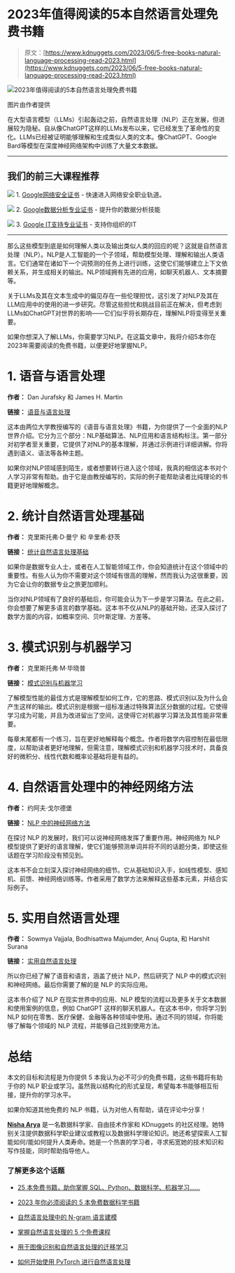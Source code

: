 # 2023年值得阅读的5本自然语言处理免费书籍

> 原文：[https://www.kdnuggets.com/2023/06/5-free-books-natural-language-processing-read-2023.html](https://www.kdnuggets.com/2023/06/5-free-books-natural-language-processing-read-2023.html)

![2023年值得阅读的5本自然语言处理免费书籍](../Images/2d5921845e94a5001569daf62c7930c8.png)

图片由作者提供

在大型语言模型（LLMs）引起轰动之前，自然语言处理（NLP）正在发展，但进展较为隐秘。自从像ChatGPT这样的LLMs发布以来，它已经发生了革命性的变化。LLMs已经被证明能够理解和生成类似人类的文本。像ChatGPT、Google Bard等模型在深度神经网络架构中训练了大量文本数据。

* * *

## 我们的前三大课程推荐

![](../Images/0244c01ba9267c002ef39d4907e0b8fb.png) 1\. [Google网络安全证书](https://www.kdnuggets.com/google-cybersecurity) - 快速进入网络安全职业轨道。

![](../Images/e225c49c3c91745821c8c0368bf04711.png) 2\. [Google数据分析专业证书](https://www.kdnuggets.com/google-data-analytics) - 提升你的数据分析技能

![](../Images/0244c01ba9267c002ef39d4907e0b8fb.png) 3\. [Google IT支持专业证书](https://www.kdnuggets.com/google-itsupport) - 支持你组织的IT

* * *

那么这些模型到底是如何理解人类以及输出类似人类的回应的呢？这就是自然语言处理（NLP）。NLP是人工智能的一个子领域，帮助模型处理、理解和输出人类语言。它们通常在诸如下一个词预测的任务上进行训练，这使它们能够建立上下文依赖关系，并生成相关的输出。NLP领域拥有先进的应用，如聊天机器人、文本摘要等。

关于LLMs及其在文本生成中的偏见存在一些伦理担忧，这引发了对NLP及其在LLM应用中的使用的进一步研究。尽管这些担忧和挑战目前正在解决，但考虑到LLMs如ChatGPT对世界的影响——它们似乎将长期存在，理解NLP将变得至关重要。

如果你想深入了解LLMs，你需要学习NLP。在这篇文章中，我将介绍5本你在2023年需要阅读的免费书籍，以便更好地掌握NLP。

# 1\. 语音与语言处理

**作者：** Dan Jurafsky 和 James H. Martin

**链接：** [语音与语言处理](https://web.stanford.edu/~jurafsky/slp3/ed3book_jan72023.pdf)

这本由两位大学教授编写的《语音与语言处理》书籍，为你提供了一个全面的NLP世界介绍。它分为三个部分：NLP基础算法、NLP应用和语言结构标注。第一部分对初学者至关重要，它提供了对NLP的基本理解，并通过示例进行详细讲解。你将遇到语义、语法等各种主题。

如果你对NLP领域感到陌生，或者想要转行进入这个领域，我真的相信这本书对个人学习非常有帮助。由于它是由教授编写的，实际的例子能帮助读者比纯理论的书籍更好地理解概念。

# 2\. 统计自然语言处理基础

**作者：** 克里斯托弗·D·曼宁 和 辛里希·舒茨

**链接：** [统计自然语言处理基础](https://doc.lagout.org/science/0_Computer%20Science/2_Algorithms/Statistical%20Natural%20Language%20Processing.pdf)

如果你是数据专业人士，或者在人工智能领域工作，你会知道统计在这个领域中的重要性。有些人认为你不需要对这个领域有很高的理解，然而我认为这很重要，因为它会让你的数据专业之旅更加顺利。

当你对NLP领域有了良好的基础后，你可能会认为下一步是学习算法。在此之前，你会想要了解更多语言的数学基础。这本书不仅从NLP的基础开始，还深入探讨了数学方面的内容，如概率空间、贝叶斯定理、方差等。

# 3\. 模式识别与机器学习

**作者：** 克里斯托弗·M·毕晓普

**链接：** [模式识别与机器学习](http://www.cs.man.ac.uk/~fumie/tmp/bishop.pdf)

了解模型性能的最佳方式是理解模型如何工作，它的思路、模式识别以及为什么会产生这样的输出。模式识别是根据一组标准通过特殊算法区分数据的过程。它使得学习成为可能，并且为改进留出了空间，这使得它对机器学习算法及其性能非常重要。

每章末尾都有一个练习，旨在更好地解释每个概念。作者将数学内容控制在最低限度，以帮助读者更好地理解，但需注意，理解模式识别和机器学习技术时，具备良好的微积分、线性代数和概率论基础将是有益的。

# 4\. 自然语言处理中的神经网络方法

**作者：** 约阿夫·戈尔德堡

**链接：** [NLP 中的神经网络方法](https://github.com/Michael2Tang/ML_Doc/blob/master/Neural%20Network%20Methods%20in%20Natural%20Language%20Processing-Morgan%20%26%20Claypool%20Publishers%20(2017)%20-%20Yoav%20Goldberg%2C%20Graeme%20Hirst.pdf)

在探讨 NLP 的发展时，我们可以说神经网络发挥了重要作用。神经网络为 NLP 模型提供了更好的语言理解，使它们能够预测单词并将不同的话题分类，即使这些话题在学习阶段没有预见到。

这本书不会立刻深入探讨神经网络的细节。它从基础知识入手，如线性模型、感知机、前馈、神经网络训练等。作者采用了数学方法来解释这些基本元素，并结合实际例子。

# 5. 实用自然语言处理

**作者：** Sowmya Vajjala, Bodhisattwa Majumder, Anuj Gupta, 和 Harshit Surana

**链接：** [实用自然语言处理](https://www.gbv.de/dms/ilmenau/toc/1737593505.PDF)

所以你已经了解了语音和语言，涵盖了统计 NLP，然后研究了 NLP 中的模式识别和神经网络。最后你需要了解的是 NLP 的实际应用。

这本书介绍了 NLP 在现实世界中的应用、NLP 模型的流程以及更多关于文本数据和使用案例的信息，例如 ChatGPT 这样的聊天机器人。在这本书中，你将学习到 NLP 如何在零售、医疗保健、金融等各种领域中使用。通过不同的领域，你将能够了解每个领域的 NLP 流程，并能够自己找到使用方法。

# 总结

本文的目标和流程是为你提供 5 本我认为必不可少的免费书籍，这些书籍将有助于你的 NLP 职业或学习。虽然我以结构化的形式呈现，希望每本书能够相互衔接，提升你的学习水平。

如果你知道其他免费的 NLP 书籍，认为对他人有帮助，请在评论中分享！

**[Nisha Arya](https://www.linkedin.com/in/nisha-arya-ahmed/)** 是一名数据科学家、自由技术作家和 KDnuggets 的社区经理。她特别关注提供数据科学职业建议或教程以及数据科学理论知识。她还希望探索人工智能如何/能如何提升人类寿命。她是一个热衷的学习者，寻求拓宽她的技术知识和写作技能，同时帮助指导他人。

### 了解更多这个话题

+   [25 本免费书籍，助你掌握 SQL、Python、数据科学、机器学习……](https://www.kdnuggets.com/25-free-books-to-master-sql-python-data-science-machine-learning-and-natural-language-processing)

+   [2023 年你必须阅读的 5 本免费数据科学书籍](https://www.kdnuggets.com/2023/01/5-free-data-science-books-must-read-2023.html)

+   [自然语言处理中的 N-gram 语言建模](https://www.kdnuggets.com/2022/06/ngram-language-modeling-natural-language-processing.html)

+   [掌握自然语言处理的 5 个免费课程](https://www.kdnuggets.com/5-free-courses-to-master-natural-language-processing)

+   [用于图像识别和自然语言处理的迁移学习](https://www.kdnuggets.com/2022/01/transfer-learning-image-recognition-natural-language-processing.html)

+   [如何开始使用 PyTorch 进行自然语言处理](https://www.kdnuggets.com/2022/04/start-natural-language-processing-pytorch.html)
